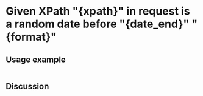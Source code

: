 
Given XPath "{xpath}" in request is a random date before "{date_end}" "{format}"
=============================================================================================================

Usage example
-------------

```
```

Discussion
----------
